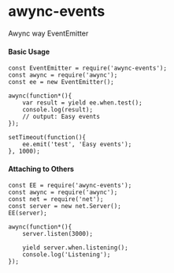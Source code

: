 # awync-events
Awync way EventEmitter

#### Basic Usage

```
const EventEmitter = require('awync-events');
const awync = require('awync');
const ee = new EventEmitter();

awync(function*(){
    var result = yield ee.when.test();
    console.log(result);
    // output: Easy events
});

setTimeout(function(){
    ee.emit('test', 'Easy events');
}, 1000);

```


#### Attaching to Others

```
const EE = require('awync-events');
const awync = require('awync');
const net = require('net');
const server = new net.Server();
EE(server);

awync(function*(){
    server.listen(3000);
    
    yield server.when.listening();
    console.log('Listening');
});

```